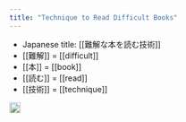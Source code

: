 ```yaml
---
title: "Technique to Read Difficult Books"
---
```


- Japanese title: [[難解な本を読む技術]]
- [[難解]] = [[difficult]]
- [[本]] = [[book]]
- [[読む]] = [[read]]
- [[技術]] = [[technique]]

<img src='https://scrapbox.io/api/pages/nishio-en/en/icon' alt='en.icon' height="19.5"/>